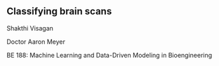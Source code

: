 ## Classifying brain scans

Shakthi Visagan

Doctor Aaron Meyer

BE 188: Machine Learning and Data-Driven Modeling in Bioengineering
